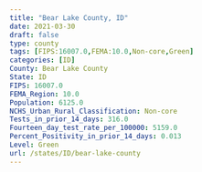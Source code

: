 ```yaml
---
title: "Bear Lake County, ID"
date: 2021-03-30
draft: false
type: county
tags: [FIPS:16007.0,FEMA:10.0,Non-core,Green]
categories: [ID]
County: Bear Lake County
State: ID
FIPS: 16007.0
FEMA_Region: 10.0
Population: 6125.0
NCHS_Urban_Rural_Classification: Non-core
Tests_in_prior_14_days: 316.0
Fourteen_day_test_rate_per_100000: 5159.0
Percent_Positivity_in_prior_14_days: 0.013
Level: Green
url: /states/ID/bear-lake-county
---
```



